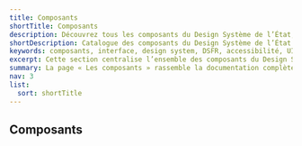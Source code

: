 ```yaml
---
title: Composants
shortTitle: Composants
description: Découvrez tous les composants du Design Système de l’État, leurs usages, leurs variantes et les règles de conception et d’accessibilité à respecter.
shortDescription: Catalogue des composants du Design Système de l’État
keywords: composants, interface, design system, DSFR, accessibilité, UI, documentation, usage, déclinaisons
excerpt: Cette section centralise l’ensemble des composants du Design Système de l’État avec leurs règles d’usage, de conception, de design et d’accessibilité.
summary: La page « Les composants » rassemble la documentation complète de tous les composants d’interface du Design Système de l’État. Chaque fiche décrit le rôle du composant, les cas d’usage, les bonnes pratiques, les variantes disponibles, les règles éditoriales, les spécificités techniques, les comportements interactifs, l’accessibilité, et les limites éventuelles de personnalisation. Cette section constitue la référence pour les équipes produit souhaitant concevoir des interfaces cohérentes, accessibles et alignées avec les standards de l’État.
nav: 3
list:
  sort: shortTitle
---
```


## Composants
